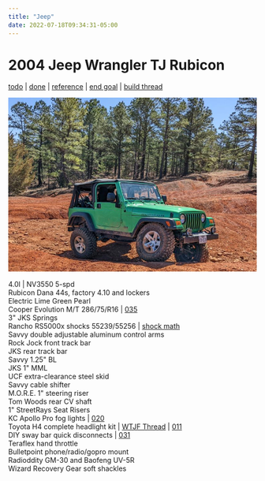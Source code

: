 ```yaml
---
title: "Jeep"
date: 2022-07-18T09:34:31-05:00
---
```


# 2004 Jeep Wrangler TJ Rubicon  
[todo](todo/#todo-list) | [done](todo/#done) | [reference](todo/#reference) | [end goal](end-goal/) | [build thread](../build-thread/)

![current](img/jeep_20220319.jpg)

4.0l | NV3550 5-spd  
Rubicon Dana 44s, factory 4.10 and lockers  
Electric Lime Green Pearl  
Cooper Evolution M/T 286/75/R16 | [035](../build-thread/035)  
3" JKS Springs  
Rancho RS5000x shocks 55239/55256 | [shock math](../build-thread/039)   
Savvy double adjustable aluminum control arms  
Rock Jock front track bar  
JKS rear track bar  
Savvy 1.25" BL  
JKS 1" MML  
UCF extra-clearance steel skid  
Savvy cable shifter  
M.O.R.E. 1" steering riser  
Tom Woods rear CV shaft  
1" StreetRays Seat Risers  
KC Apollo Pro fog lights | [020](../build-thread/020)   
Toyota H4 complete headlight kit | [WTJF Thread](https://wranglertjforum.com/threads/toyota-lights-on-your-tj-cheap-quality-led-alternative.52840/) | [011](../build-thread/011)   
DIY sway bar quick disconnects | [031](../build-thread/031)  
Teraflex hand throttle  
Bulletpoint phone/radio/gopro mount  
Radioddity GM-30 and Baofeng UV-5R  
Wizard Recovery Gear soft shackles  